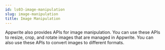 ```yaml
---
id: ls03-image-manipulation
slug: image-manipulation
title: Image Manipulation
---
```


Appwrite also provides APIs for image manipulation. You can use these APIs to resize, crop, and rotate images that are managed in Appwrite. You can also use these APIs to convert images to different formats.